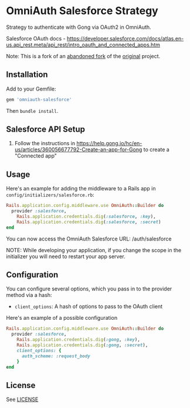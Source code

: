 # OmniAuth Salesforce Strategy

Strategy to authenticate with Gong via OAuth2 in OmniAuth.

Salesforce OAuth docs - <https://developer.salesforce.com/docs/atlas.en-us.api_rest.meta/api_rest/intro_oauth_and_connected_apps.htm>

Note: This is a fork of an [abandoned fork](https://github.com/realdoug/omniauth-salesforce) of the [original](https://github.com/richardvanhook/omniauth-salesforce) project.

## Installation

Add to your Gemfile:

```ruby
gem 'omniauth-salesforce'
```

Then `bundle install`.

## Salesforce API Setup

1. Follow the instructions in
   <https://help.gong.io/hc/en-us/articles/360056677792-Create-an-app-for-Gong>
   to create a "Connected app"

## Usage

Here's an example for adding the middleware to a Rails app in `config/initializers/salesforce.rb`:

```ruby
Rails.application.config.middleware.use OmniAuth::Builder do
  provider :salesforce,
    Rails.application.credentials.dig(:salesforce, :key),
    Rails.application.credentials.dig(:salesforce, :secret)
end
```

You can now access the OmniAuth Salesforce URL: /auth/salesforce

NOTE: While developing your application, if you change the scope in the initializer you will need to restart your app server.

## Configuration

You can configure several options, which you pass in to the provider method via a hash:

- `client_options`: A hash of options to pass to the OAuth client

Here's an example of a possible configuration

```ruby
Rails.application.config.middleware.use OmniAuth::Builder do
  provider :salesforce,
    Rails.application.credentials.dig(:gong, :key),
    Rails.application.credentials.dig(:gong, :secret),
    client_options: {
      auth_scheme: :request_body
    }
end
```

## License

See [LICENSE](LICENSE.md)
